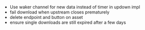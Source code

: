 - Use waker channel for new data instead of timer in updown impl
- fail download when upstream closes prematurely
- delete endpoint and button on asset
- ensure single downloads are still expired after a few days
